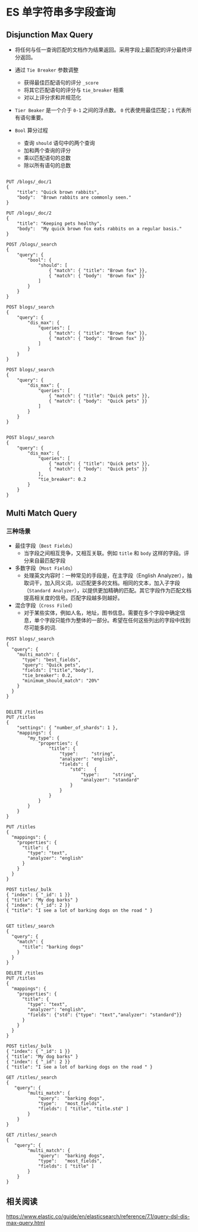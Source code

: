 # ES 单字符串多字段查询

## Disjunction Max Query

- 将任何与任一查询匹配的文档作为结果返回。采用字段上最匹配的评分最终评分返回。

- 通过 `Tie Breaker` 参数调整
  - 获得最佳匹配语句的评分 `_score`
  - 将其它匹配语句的评分与 `tie_breaker` 相乘
  - 对以上评分求和并规范化

- `Tier Beaker` 是一个介于 `0-1` 之间的浮点数。 `0` 代表使用最佳匹配；`1` 代表所有语句重要。

- `Bool` 算分过程
  - 查询 `should` 语句中的两个查询
  - 加和两个查询的评分
  - 乘以匹配语句的总数
  - 除以所有语句的总数

```curl

PUT /blogs/_doc/1
{
    "title": "Quick brown rabbits",
    "body":  "Brown rabbits are commonly seen."
}

PUT /blogs/_doc/2
{
    "title": "Keeping pets healthy",
    "body":  "My quick brown fox eats rabbits on a regular basis."
}

POST /blogs/_search
{
    "query": {
        "bool": {
            "should": [
                { "match": { "title": "Brown fox" }},
                { "match": { "body":  "Brown fox" }}
            ]
        }
    }
}

POST blogs/_search
{
    "query": {
        "dis_max": {
            "queries": [
                { "match": { "title": "Brown fox" }},
                { "match": { "body":  "Brown fox" }}
            ]
        }
    }
}

POST blogs/_search
{
    "query": {
        "dis_max": {
            "queries": [
                { "match": { "title": "Quick pets" }},
                { "match": { "body":  "Quick pets" }}
            ]
        }
    }
}


POST blogs/_search
{
    "query": {
        "dis_max": {
            "queries": [
                { "match": { "title": "Quick pets" }},
                { "match": { "body":  "Quick pets" }}
            ],
            "tie_breaker": 0.2
        }
    }
}

```

## Multi Match Query

### 三种场景

- 最佳字段（`Best Fields`）
  - 当字段之间相互竞争，又相互关联。例如 `title` 和 `body` 这样的字段。评分来自最匹配字段
- 多数字段（`Most Fields`）
  - 处理英文内容时：一种常见的手段是，在主字段（English Analyzer），抽取词干，加入同义词，以匹配更多的文档。相同的文本，加入子字段（`Standard Analyzer`），以提供更加精确的匹配。其它字段作为匹配文档提高相关度的信号。匹配字段越多则越好。
- 混合字段（`Cross Filed`）
  - 对于某些实体，例如人名，地址，图书信息。需要在多个字段中确定信息，单个字段只能作为整体的一部分。希望在任何这些列出的字段中找到尽可能多的词.

```curl
POST blogs/_search
{
  "query": {
    "multi_match": {
      "type": "best_fields",
      "query": "Quick pets",
      "fields": ["title","body"],
      "tie_breaker": 0.2,
      "minimum_should_match": "20%"
    }
  }
}


DELETE /titles
PUT /titles
{
    "settings": { "number_of_shards": 1 },
    "mappings": {
        "my_type": {
            "properties": {
                "title": {
                    "type":     "string",
                    "analyzer": "english",
                    "fields": {
                        "std":   {
                            "type":     "string",
                            "analyzer": "standard"
                        }
                    }
                }
            }
        }
    }
}

PUT /titles
{
  "mappings": {
    "properties": {
      "title": {
        "type": "text",
        "analyzer": "english"
      }
    }
  }
}

POST titles/_bulk
{ "index": { "_id": 1 }}
{ "title": "My dog barks" }
{ "index": { "_id": 2 }}
{ "title": "I see a lot of barking dogs on the road " }


GET titles/_search
{
  "query": {
    "match": {
      "title": "barking dogs"
    }
  }
}

DELETE /titles
PUT /titles
{
  "mappings": {
    "properties": {
      "title": {
        "type": "text",
        "analyzer": "english",
        "fields": {"std": {"type": "text","analyzer": "standard"}}
      }
    }
  }
}

POST titles/_bulk
{ "index": { "_id": 1 }}
{ "title": "My dog barks" }
{ "index": { "_id": 2 }}
{ "title": "I see a lot of barking dogs on the road " }

GET /titles/_search
{
   "query": {
        "multi_match": {
            "query":  "barking dogs",
            "type":   "most_fields",
            "fields": [ "title", "title.std" ]
        }
    }
}

GET /titles/_search
{
   "query": {
        "multi_match": {
            "query":  "barking dogs",
            "type":   "most_fields",
            "fields": [ "title" ]
        }
    }
}

```

## 相关阅读

<https://www.elastic.co/guide/en/elasticsearch/reference/7.1/query-dsl-dis-max-query.html>
